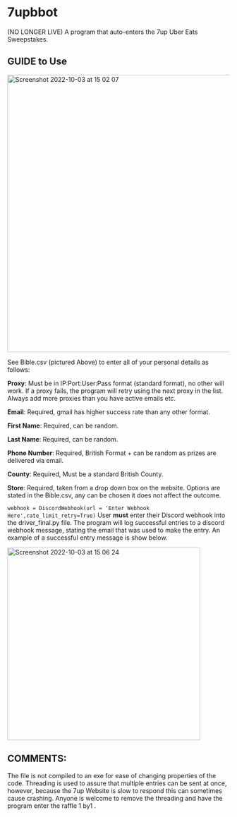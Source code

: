 # 7upbbot
(NO LONGER LIVE) A program that auto-enters the 7up Uber Eats Sweepstakes.

## GUIDE to Use 


<img width="629" alt="Screenshot 2022-10-03 at 15 02 07" src="https://user-images.githubusercontent.com/86264161/193657638-93f3eceb-705d-44e1-8460-c3ac29d6ad7a.png">




See Bible.csv (pictured Above) to enter all of your personal details as follows:

**Proxy**: Must be in IP:Port:User:Pass format (standard format), no other will work. If a proxy fails, the program will retry using the next proxy in the list. Always add more proxies than you have active emails etc.

**Email**: Required, gmail has higher success rate than any other format.

**First Name**: Required, can be random.

**Last Name**: Required, can be random.

**Phone Number**: Required, British Format + can be random as prizes are delivered via email.

**County**: Required, Must be a standard British County.

**Store**: Required, taken from a drop down box on the website. Options are stated in the Bible.csv, any can be chosen it does not affect the outcome.

```webhook = DiscordWebhook(url = 'Enter Webhook Here',rate_limit_retry=True)``` User **must** enter their Discord webhook into the driver_final.py file. The program will log successful entries to a discord webhook message, stating the email that was used to make the entry. An example of a successful entry message is show below.


<img width="437" alt="Screenshot 2022-10-03 at 15 06 24" src="https://user-images.githubusercontent.com/86264161/193658440-4ad8d9c7-6d91-4a00-9967-1bc66f0b44ce.png">







## COMMENTS:

The file is not compiled to an exe for ease of changing properties of the code. Threading is used to assure that multiple entries can be sent at once, however, because the 7up Website is slow to respond this can sometimes cause crashing. Anyone is welcome to remove the threading and have the program enter the raffle 1 by1 .


